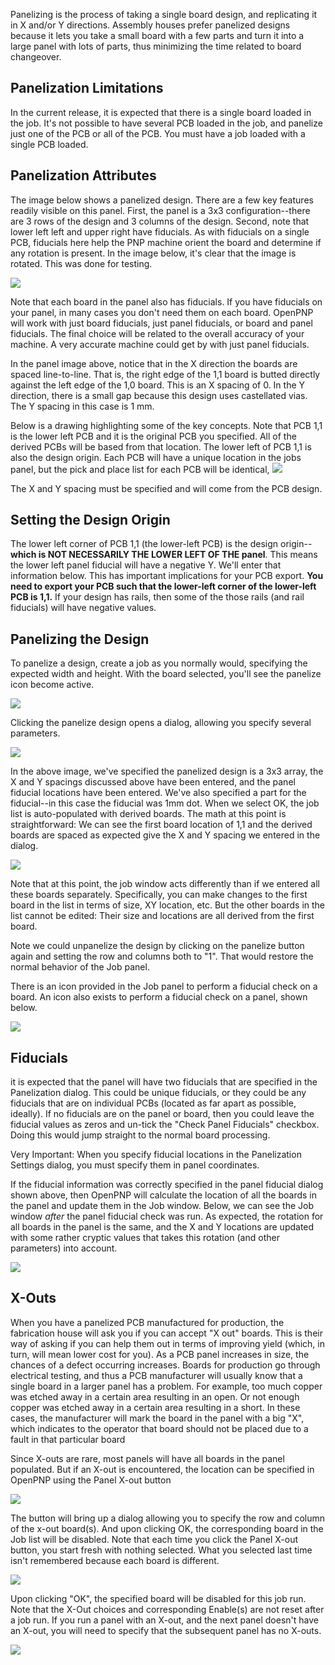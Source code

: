 Panelizing is the process of taking a single board design, and replicating it in X and/or Y directions. Assembly houses prefer panelized designs because it lets you take a small board with a few parts and turn it into a large panel with lots of parts, thus minimizing the time related to board changeover. 

## Panelization Limitations
In the current release, it is expected that there is a single board loaded in the job. It's not possible to have several PCB loaded in the job, and panelize just one of the PCB or all of the PCB. You must have a job loaded with a single PCB loaded.

## Panelization Attributes

The image below shows a panelized design. There are a few key features readily visible on this panel. First, the panel is a 3x3 configuration--there are 3 rows of the design and 3 columns of the design. Second, note that lower left left and upper right have fiducials. As with fiducials on a single PCB, fiducials here help the PNP machine orient the board and determine if any rotation is present. In the image below, it's clear that the image is rotated. This was done for testing.

![](https://cloud.githubusercontent.com/assets/24760857/24583526/f4908b70-1701-11e7-8f6c-890540e15435.png)

Note that each board in the panel also has fiducials. If you have fiducials on your panel, in many cases you don't need them on each board. OpenPNP will work with just board fiducials, just panel fiducials, or board and panel fiducials. The final choice will be related to the overall accuracy of your machine. A very accurate machine could get by with just panel fiducials. 

In the panel image above, notice that in the X direction the boards are spaced line-to-line. That is, the right edge of the 1,1 board is butted directly against the left edge of the 1,0 board. This is an X spacing of 0. In the Y direction, there is a small gap because this design uses castellated vias. The Y spacing in this case is 1 mm. 

Below is a drawing highlighting some of the key concepts. Note that PCB 1,1 is the lower left PCB and it is the original PCB you specified. All of the derived PCBs will be based from that location. The lower left of PCB 1,1 is also the design origin. Each PCB will have a unique location in the jobs panel, but the pick and place list for each PCB will be identical,
![](https://user-images.githubusercontent.com/24760857/28502812-766aba98-6faf-11e7-8d72-569b414988d8.PNG)

The X and Y spacing must be specified and will come from the PCB design. 

## Setting the Design Origin 
The lower left corner of PCB 1,1 (the lower-left PCB) is the design origin--**which is NOT NECESSARILY THE LOWER LEFT OF THE panel**. This means the lower left panel fiducial will have a negative Y. We'll enter that information below. This has important implications for your PCB export. **You need to export your PCB such that the lower-left corner of the lower-left PCB is 1,1.** If your design has rails, then some of the those rails (and rail fiducials) will have negative values. 

## Panelizing the Design
To panelize a design, create a job as you normally would, specifying the expected width and height. With the board selected, you'll see the panelize icon become active.

![](https://cloud.githubusercontent.com/assets/24760857/24589463/76e48fa8-178f-11e7-9668-61875589a153.png)

Clicking the panelize design opens a dialog, allowing you specify several parameters. 

![](https://cloud.githubusercontent.com/assets/24760857/24589462/76e110e4-178f-11e7-9085-8078d84d2ee7.png)

In the above image, we've specified the panelized design is a 3x3 array, the X and Y spacings discussed above have been entered, and the panel fiducial locations have been entered. We've also specified a part for the fiducial--in this case the fiducial was 1mm dot. When we select OK, the job list is auto-populated with derived boards. The math at this point is straightforward: We can see the first board location of 1,1 and the derived boards are spaced as expected give the X and Y spacing we entered in the dialog. 

![](https://cloud.githubusercontent.com/assets/24760857/24589460/76d4d0d6-178f-11e7-8112-c5066a2eba87.png)

Note that at this point, the job window acts differently than if we entered all these boards separately. Specifically, you can make changes to the first board in the list in terms of size, XY location, etc. But the other boards in the list cannot be edited: Their size and locations are all derived from the first board. 

Note we could unpanelize the design by clicking on the panelize button again and setting the row and columns both to "1". That would restore the normal behavior of the Job panel.

There is an icon provided in the Job panel to perform a fiducial check on a board. An icon also exists to perform a fiducial check on a panel, shown below.

![](https://cloud.githubusercontent.com/assets/24760857/24589461/76d76ef4-178f-11e7-8756-42ddbb2a25a1.png)

## Fiducials
it is expected that the panel will have two fiducials that are specified in the Panelization dialog. This could be unique fiducials, or they could be any fiducials that are on individual PCBs (located as far apart as possible, ideally). If no fiducials are on the panel or board, then you could leave the fiducial values as zeros and un-tick the "Check Panel Fiducials" checkbox. Doing this would jump straight to the normal board processing.

Very Important: When you specify fiducial locations in the Panelization Settings dialog, you must specify them in panel coordinates. 

If the fiducial information was correctly specified in the panel fiducial dialog shown above, then OpenPNP will calculate the location of all the boards in the panel and update them in the Job window. Below, we can see the Job window _after_ the panel fiducial check was run. As expected, the rotation for all boards in the panel is the same, and the X and Y locations are updated with some rather cryptic values that takes this rotation (and other parameters) into account. 

![](https://cloud.githubusercontent.com/assets/24760857/24589459/76d47ce4-178f-11e7-9e84-810764bc1c1b.png)

## X-Outs
When you have a panelized PCB manufactured for production, the fabrication house will ask you if you can accept "X out" boards. This is their way of asking if you can help them out in terms of improving yield (which, in turn, will mean lower cost for you). As a PCB panel increases in size, the chances of a defect occurring increases. Boards for production go through electrical testing, and thus a PCB manufacturer will usually know that a single board in a larger panel has a problem. For example, too much copper was etched away in a certain area resulting in an open. Or not enough copper was etched away in a certain area resulting in a short. In these cases, the manufacturer will mark the board in the panel with a big "X", which indicates to the operator that board should not be placed due to a fault in that particular board

Since X-outs are rare, most panels will have all boards in the panel populated. But if an X-out is encountered, the location can be specified in OpenPNP using the Panel X-out button

![](https://cloud.githubusercontent.com/assets/24760857/24589458/76d4705a-178f-11e7-8648-3e26e4fc7d99.png)

The button will bring up a dialog allowing you to specify the row and column of the x-out board(s). And upon clicking OK, the corresponding board in the Job list will be disabled. Note that each time you click the Panel X-out button, you start fresh with nothing selected. What you selected last time isn't remembered because each board is different. 

![](https://cloud.githubusercontent.com/assets/24760857/24589457/76d2ae0a-178f-11e7-867d-434e5a1769cb.png)

Upon clicking "OK", the specified board will be disabled for this job run. Note that the X-Out choices and corresponding Enable(s) are not reset after a job run. If you run a panel with an X-out, and the next panel doesn't have an X-out, you will need to specify that the subsequent panel has no X-outs. 

![](https://cloud.githubusercontent.com/assets/24760857/24589456/76d15712-178f-11e7-9214-fd2068b85fef.png)
